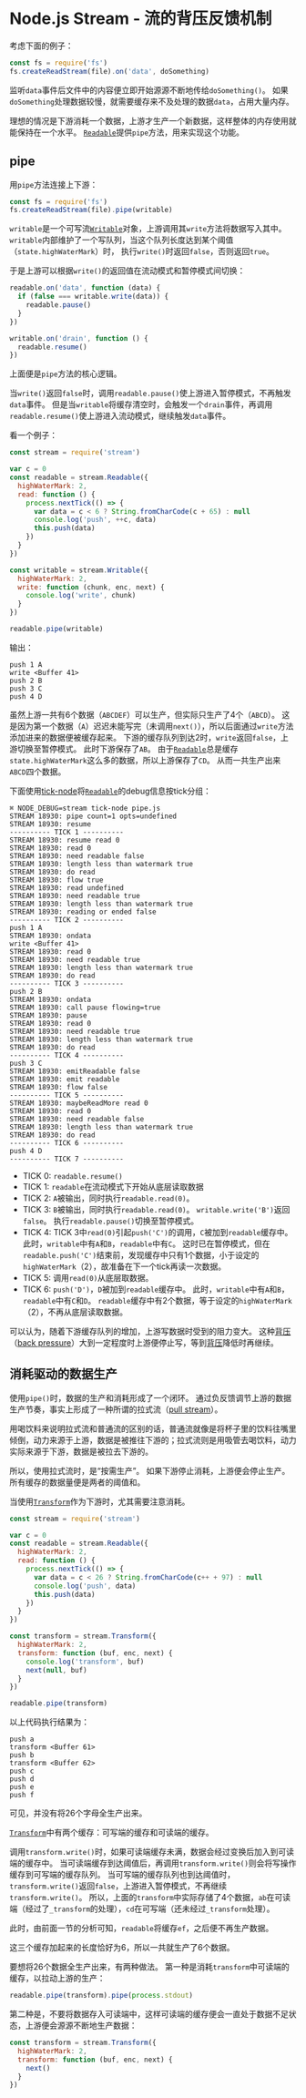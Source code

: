 # Node.js Stream - 流的背压反馈机制
考虑下面的例子：
```js
const fs = require('fs')
fs.createReadStream(file).on('data', doSomething)

```

监听`data`事件后文件中的内容便立即开始源源不断地传给`doSomething()`。
如果`doSomething`处理数据较慢，就需要缓存来不及处理的数据`data`，占用大量内存。

理想的情况是下游消耗一个数据，上游才生产一个新数据，这样整体的内存使用就能保持在一个水平。
[`Readable`]提供`pipe`方法，用来实现这个功能。

## pipe
用`pipe`方法连接上下游：
```js
const fs = require('fs')
fs.createReadStream(file).pipe(writable)

```

`writable`是一个可写流[`Writable`]对象，上游调用其`write`方法将数据写入其中。
`writable`内部维护了一个写队列，当这个队列长度达到某个阈值（`state.highWaterMark`）时，
执行`write()`时返回`false`，否则返回`true`。

于是上游可以根据`write()`的返回值在流动模式和暂停模式间切换：
```js
readable.on('data', function (data) {
  if (false === writable.write(data)) {
    readable.pause()
  }
})

writable.on('drain', function () {
  readable.resume()
})

```

上面便是`pipe`方法的核心逻辑。

当`write()`返回`false`时，调用`readable.pause()`使上游进入暂停模式，不再触发`data`事件。
但是当`writable`将缓存清空时，会触发一个`drain`事件，再调用`readable.resume()`使上游进入流动模式，继续触发`data`事件。

看一个例子：
```js
const stream = require('stream')

var c = 0
const readable = stream.Readable({
  highWaterMark: 2,
  read: function () {
    process.nextTick(() => {
      var data = c < 6 ? String.fromCharCode(c + 65) : null
      console.log('push', ++c, data)
      this.push(data)
    })
  }
})

const writable = stream.Writable({
  highWaterMark: 2,
  write: function (chunk, enc, next) {
    console.log('write', chunk)
  }
})

readable.pipe(writable)

```

输出：
```
push 1 A
write <Buffer 41>
push 2 B
push 3 C
push 4 D

```

虽然上游一共有6个数据（`ABCDEF`）可以生产，但实际只生产了4个（`ABCD`）。
这是因为第一个数据（`A`）迟迟未能写完（未调用`next()`），所以后面通过`write`方法添加进来的数据便被缓存起来。
下游的缓存队列到达2时，`write`返回`false`，上游切换至暂停模式。
此时下游保存了`AB`。
由于[`Readable`]总是缓存`state.highWaterMark`这么多的数据，所以上游保存了`CD`。
从而一共生产出来`ABCD`四个数据。

下面使用[tick-node]将[`Readable`]的debug信息按tick分组：
```
⌘ NODE_DEBUG=stream tick-node pipe.js
STREAM 18930: pipe count=1 opts=undefined
STREAM 18930: resume
---------- TICK 1 ----------
STREAM 18930: resume read 0
STREAM 18930: read 0
STREAM 18930: need readable false
STREAM 18930: length less than watermark true
STREAM 18930: do read
STREAM 18930: flow true
STREAM 18930: read undefined
STREAM 18930: need readable true
STREAM 18930: length less than watermark true
STREAM 18930: reading or ended false
---------- TICK 2 ----------
push 1 A
STREAM 18930: ondata
write <Buffer 41>
STREAM 18930: read 0
STREAM 18930: need readable true
STREAM 18930: length less than watermark true
STREAM 18930: do read
---------- TICK 3 ----------
push 2 B
STREAM 18930: ondata
STREAM 18930: call pause flowing=true
STREAM 18930: pause
STREAM 18930: read 0
STREAM 18930: need readable true
STREAM 18930: length less than watermark true
STREAM 18930: do read
---------- TICK 4 ----------
push 3 C
STREAM 18930: emitReadable false
STREAM 18930: emit readable
STREAM 18930: flow false
---------- TICK 5 ----------
STREAM 18930: maybeReadMore read 0
STREAM 18930: read 0
STREAM 18930: need readable false
STREAM 18930: length less than watermark true
STREAM 18930: do read
---------- TICK 6 ----------
push 4 D
---------- TICK 7 ----------

```

* TICK 0: `readable.resume()`
* TICK 1: `readable`在流动模式下开始从底层读取数据
* TICK 2: `A`被输出，同时执行`readable.read(0)`。
* TICK 3: `B`被输出，同时执行`readable.read(0)`。
  `writable.write('B')`返回`false`。
  执行`readable.pause()`切换至暂停模式。
* TICK 4: TICK 3中`read(0)`引起`push('C')`的调用，`C`被加到`readable`缓存中。
  此时，`writable`中有`A`和`B`，`readable`中有`C`。
  这时已在暂停模式，但在`readable.push('C')`结束前，发现缓存中只有1个数据，小于设定的`highWaterMark`（2），故准备在下一个tick再读一次数据。
* TICK 5: 调用`read(0)`从底层取数据。
* TICK 6: `push('D')`，`D`被加到`readable`缓存中。
  此时，`writable`中有`A`和`B`，`readable`中有`C`和`D`。
  `readable`缓存中有2个数据，等于设定的`highWaterMark`（2），不再从底层读取数据。

可以认为，随着下游缓存队列的增加，上游写数据时受到的阻力变大。
这种[背压]（[back pressure]）大到一定程度时上游便停止写，等到[背压]降低时再继续。

## 消耗驱动的数据生产
使用`pipe()`时，数据的生产和消耗形成了一个闭环。
通过负反馈调节上游的数据生产节奏，事实上形成了一种所谓的拉式流（[pull stream]）。

用喝饮料来说明拉式流和普通流的区别的话，普通流就像是将杯子里的饮料往嘴里倾倒，动力来源于上游，数据是被推往下游的；拉式流则是用吸管去喝饮料，动力实际来源于下游，数据是被拉去下游的。

所以，使用拉式流时，是“按需生产”。
如果下游停止消耗，上游便会停止生产。
所有缓存的数据量便是两者的阈值和。

当使用[`Transform`]作为下游时，尤其需要注意消耗。
```js
const stream = require('stream')

var c = 0
const readable = stream.Readable({
  highWaterMark: 2,
  read: function () {
    process.nextTick(() => {
      var data = c < 26 ? String.fromCharCode(c++ + 97) : null
      console.log('push', data)
      this.push(data)
    })
  }
})

const transform = stream.Transform({
  highWaterMark: 2,
  transform: function (buf, enc, next) {
    console.log('transform', buf)
    next(null, buf)
  }
})

readable.pipe(transform)

```
以上代码执行结果为：
```
push a
transform <Buffer 61>
push b
transform <Buffer 62>
push c
push d
push e
push f

```

可见，并没有将26个字母全生产出来。

[`Transform`]中有两个缓存：可写端的缓存和可读端的缓存。

调用`transform.write()`时，如果可读端缓存未满，数据会经过变换后加入到可读端的缓存中。
当可读端缓存到达阈值后，再调用`transform.write()`则会将写操作缓存到可写端的缓存队列。
当可写端的缓存队列也到达阈值时，`transform.write()`返回`false`，上游进入暂停模式，不再继续`transform.write()`。
所以，上面的`transform`中实际存储了4个数据，`ab`在可读端（经过了`_transform`的处理），`cd`在可写端（还未经过`_transform`处理）。

此时，由前面一节的分析可知，`readable`将缓存`ef`，之后便不再生产数据。

这三个缓存加起来的长度恰好为6，所以一共就生产了6个数据。

要想将26个数据全生产出来，有两种做法。
第一种是消耗`transform`中可读端的缓存，以拉动上游的生产：
```js
readable.pipe(transform).pipe(process.stdout)

```

第二种是，不要将数据存入可读端中，这样可读端的缓存便会一直处于数据不足状态，上游便会源源不断地生产数据：
```js
const transform = stream.Transform({
  highWaterMark: 2,
  transform: function (buf, enc, next) {
    next()
  }
})

```

[`Readable`]: https://nodejs.org/api/stream.html#stream_class_stream_readable_1
[`Writable`]: https://nodejs.org/api/stream.html#stream_class_stream_writable_1
[`Transform`]: https://nodejs.org/api/stream.html#stream_class_stream_transform_1
[tick-node]: https://github.com/zoubin/tick-node
[背压]: http://baike.baidu.com/view/1036778.htm
[back pressure]: https://en.wikipedia.org/wiki/Back_pressure
[pull stream]: http://howtonode.org/streams-explained


